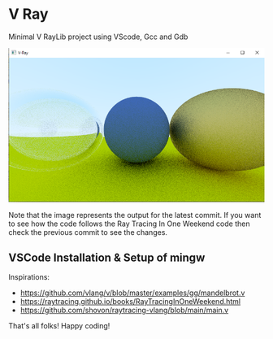 
# V Ray

Minimal V RayLib project using VScode, Gcc and Gdb

![Output for now](output.png)

Note that the image represents the output for the latest commit.  If you want to see how the code follows the Ray Tracing In One Weekend code then check the previous commit to see the changes.

## VSCode Installation & Setup of mingw

Inspirations:
- https://github.com/vlang/v/blob/master/examples/gg/mandelbrot.v 
- https://raytracing.github.io/books/RayTracingInOneWeekend.html
- https://github.com/shovon/raytracing-vlang/blob/main/main.v



That's all folks!
Happy coding!
